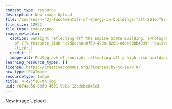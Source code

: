 ```yaml
---
content_type: resource
description: New image Upload
file: /courses/4-42j-fundamentals-of-energy-in-buildings-fall-2010/f874ae568df846019bbb12cdebcd43e3_4-42jf10-th.jpg
file_size: 12952
file_type: image/jpeg
image_metadata:
  caption: Sunlight reflecting off the Empire State Building. (Photograph courtesy
    of {{% resource_link "c7d6cca8-0f69-420a-b208-edded2bb4099" "swisscan" %}} on
    Flickr.)
  credit: ''
  image-alt: Photograph of sunlight reflecting off a high-rise building.
learning_resource_types: []
license: https://creativecommons.org/licenses/by-nc-sa/4.0/
ocw_type: OCWImage
resourcetype: Image
title: 4-42jf10-th.jpg
uid: f874ae56-8df8-4601-9bbb-12cdebcd43e3
---
```

New image Upload